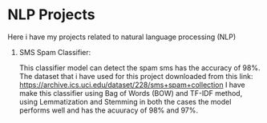 # NLP Projects


Here i have my projects related to natural language processing (NLP)


1. SMS Spam Classifier:

   This classifier model can detect the spam sms has the accuracy of 98%.
   The dataset that i have used for this project downloaded from this link: https://archive.ics.uci.edu/dataset/228/sms+spam+collection
   I have make this classifier using Bag of Words (BOW) and TF-IDF method, using Lemmatization and Stemming in both the cases the model performs well and
   has the acuuracy of 98% and 97%.
    
   

